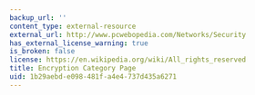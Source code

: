```yaml
---
backup_url: ''
content_type: external-resource
external_url: http://www.pcwebopedia.com/Networks/Security
has_external_license_warning: true
is_broken: false
license: https://en.wikipedia.org/wiki/All_rights_reserved
title: Encryption Category Page
uid: 1b29aebd-e098-481f-a4e4-737d435a6271
---
```

